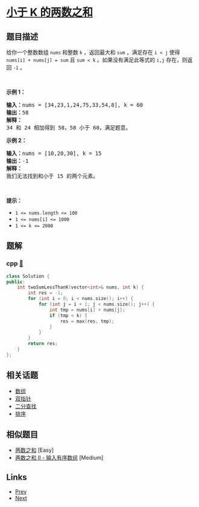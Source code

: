 
# [小于 K 的两数之和](https://leetcode-cn.com/problems/two-sum-less-than-k)

## 题目描述

<p>给你一个整数数组 <code>nums</code> 和整数 <code>k</code> ，返回最大和 <code>sum</code> ，满足存在 <code>i < j</code> 使得 <code>nums[i] + nums[j] = sum</code> 且 <code>sum < k</code> 。如果没有满足此等式的 <code>i,j</code> 存在，则返回 <code>-1</code> 。</p>

<p> </p>

<p><strong>示例 1：</strong></p>

<pre>
<strong>输入：</strong>nums = [34,23,1,24,75,33,54,8], k = 60
<strong>输出：</strong>58
<strong>解释：</strong>
34 和 24 相加得到 58，58 小于 60，满足题意。
</pre>

<p><strong>示例 2：</strong></p>

<pre>
<strong>输入：</strong>nums = [10,20,30], k = 15
<strong>输出：</strong>-1
<strong>解释：</strong>
我们无法找到和小于 15 的两个元素。</pre>

<p> </p>

<p><strong>提示：</strong></p>

<ul>
	<li><code>1 <= nums.length <= 100</code></li>
	<li><code>1 <= nums[i] <= 1000</code></li>
	<li><code>1 <= k <= 2000</code></li>
</ul>


## 题解

### cpp [🔗](two-sum-less-than-k.cpp) 
```cpp
class Solution {
public:
    int twoSumLessThanK(vector<int>& nums, int k) {
        int res = -1;
        for (int i = 0; i < nums.size(); i++) {
            for (int j = i + 1; j < nums.size(); j++) {
                int tmp = nums[i] + nums[j];
                if (tmp < k) {
                    res = max(res, tmp);
                }
            }
        }
        return res;
    }
};
```


## 相关话题

- [数组](../../tags/array.md) 
- [双指针](../../tags/two-pointers.md) 
- [二分查找](../../tags/binary-search.md) 
- [排序](../../tags/sorting.md) 


## 相似题目

- [两数之和](../two-sum/README.md)  [Easy] 
- [两数之和 II - 输入有序数组](../two-sum-ii-input-array-is-sorted/README.md)  [Medium] 


## Links

- [Prev](../video-stitching/README.md) 
- [Next](../check-if-a-number-is-majority-element-in-a-sorted-array/README.md) 

